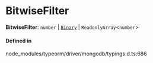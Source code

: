 # BitwiseFilter

 **BitwiseFilter**: `number` \| [`Binary`](../classes/Binary.md) \| `ReadonlyArray`<`number`\>

#### Defined in

node_modules/typeorm/driver/mongodb/typings.d.ts:686
